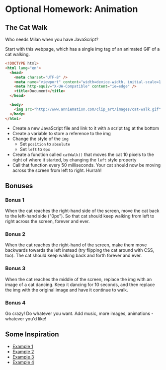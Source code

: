 # Optional Homework: Animation

## The Cat Walk

Who needs Milan when you have JavaScript?

Start with this webpage, which has a single img tag of an animated GIF of a cat walking.

```html
<!DOCTYPE html>
<html lang="en">
  <head>
    <meta charset="UTF-8" />
    <meta name="viewport" content="width=device-width, initial-scale=1.0" />
    <meta http-equiv="X-UA-Compatible" content="ie=edge" />
    <title>Document</title>
  </head>

  <body>
    <img src="http://www.anniemation.com/clip_art/images/cat-walk.gif" />
  </body>
</html>
```

- Create a new JavaScript file and link to it with a script tag at the bottom
- Create a variable to store a reference to the img
- Change the style of the `img`
  - Set `position` to `absolute`
  - Set `left` to `0px`
- Create a function called `catWalk()` that moves the cat 10 pixels to the right of where it started, by changing the `left` style property
- Call that function every 50 milliseconds. Your cat should now be moving across the screen from left to right. Hurrah!

## Bonuses

### Bonus 1

When the cat reaches the right-hand side of the screen, move the cat back to the left-hand side ("0px"). So that cat should keep walking from left to right across the screen, forever and ever.

### Bonus 2

When the cat reaches the right-hand of the screen, make them move backwards towards the left instead (try flipping the cat around with CSS, too). The cat should keep walking back and forth forever and ever.

### Bonus 3

When the cat reaches the middle of the screen, replace the img with an image of a cat dancing. Keep it dancing for 10 seconds, and then replace the img with the original image and have it continue to walk.

### Bonus 4

Go crazy! Do whatever you want. Add music, more images, animations - whatever you'd like!

## Some Inspiration

- [Example 1](http://reenarajani.github.io/myGitPages/CatProgram/)
- [Example 2](http://harrisdm.github.io/Dancing_Cat/)
- [Example 3](http://rodneyss.github.io/walkcat/)
- [Example 4](http://charliegerard.github.io/dancingcats/)
